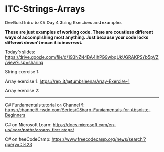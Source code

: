 # ITC-Strings-Arrays
DevBuild Intro to C# Day 4 String Exercises and examples



**These are just examples of working code. There are countless different ways of accomplishing most anything. Just because your code looks different doesn't mean it is incorrect.**



Today's slides: https://drive.google.com/file/d/193NZN4BA4ihPG9wbqUkUGRAKPSYb5pVZ/view?usp=sharing

String exercise 1: 

Array exercise 1: https://repl.it/@tumbaleena/Array-Exercise-1

Array exercise 2:


------------------------------

C# Fundamentals tutorial on Channel 9: https://channel9.msdn.com/Series/CSharp-Fundamentals-for-Absolute-Beginners

C# on Microsoft Learn: https://docs.microsoft.com/en-us/learn/paths/csharp-first-steps/

C# on freeCodeCamp: https://www.freecodecamp.org/news/search/?query=C%23
